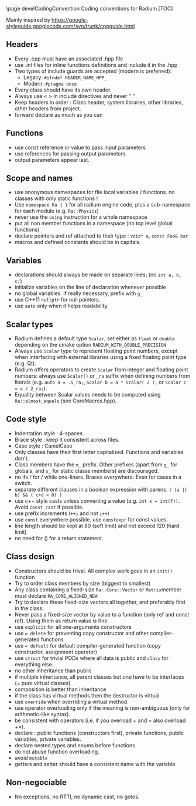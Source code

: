 \page develCodingConvention Coding conventions for Radium
[TOC]

Mainly inspired by https://google-styleguide.googlecode.com/svn/trunk/cppguide.html

## Headers

* Every .cpp must have an associated .hpp file
* use .inl files for inline functions definitions and include it in the .hpp
* Two types of include guards are accepted (modern is preferred):
   * Legacy: `#ifndef HEADER_NAME_HPP_`
   * Modern: `#pragma once`
* Every class should have its own header.
* Always use < > in include directives and never " "
* Keep headers in order : Class header, system libraries, other libraries, other headers from project.
* forward declare as much as you can

## Functions
* use const reference or value to pass input parameters
* use references for passing output parameters
* output parameters appear last.

## Scope and names
* use anonymous namespaces for file local variables / functions. no classes with only static functions !
* Use `namespace Ra { }` for all radium engine code, plus a sub-namespace for each module (e.g. `Ra::Physics`)
* never use  the `using` instruction for a whole namespace
* put all non member functions in a namespace (no top level global functions)
* declare pointers and ref attached to their type : `void* a`, `const Foo& bar`
* macros and defined constants should be in capitals.

## Variables
* declarations should always be made on separate lines; (no `int a, b, c;`)
* initialize variables on the line of declaration whenever possible
* no global variables. If really necessary, prefix with `g_`
* use C++11 `nullptr` for null pointers.
* use `auto` only when it helps readability.

## Scalar types
* Radium defines a default type `Scalar`, set either as `float` or `double` depending on the cmake
option `RADIUM_WITH_DOUBLE_PRECISION`
* Always use `Scalar` type to represent floating point numbers, except when interfacing with external
libraries using a fixed floating point type (e.g. Qt).
* Radium offers operators to create `Scalar` from integer and floating point numbers: always
use `Scalar()` or `_ra` suffix when defining numbers from literals (e.g. `auto a = .5_ra;`,
`Scalar b = a * Scalar( 2 );` or `Scalar c = a / 2_ra;`).
* Equality between Scalar values needs to be computed using `Ra::almost_equals` (see CoreMacros.hpp).

## Code style
* Indentation style : 4-spaces
* Brace style : keep it consistent across files.
* Case style : CamelCase
* Only classes have their first letter capitalized. Functions and variables don't.
* Class members have the `m_` prefix. Other prefixes (apart from `g_` for globals, and `s_` for static classe members) are discouraged.
* no ifs / for / while one-liners. Braces everywhere. Even for cases in a switch.
* separate different clauses in a boolean expression with parens.
`( (a || b) && ( c+d < 0) )`
* use c++ style casts unless converting a value (e.g. `int x = int(f))`. Avoid `const_cast` if possible.
* use prefix increments (`++i` and not `i++`)
* use `const` everywhere possible. use `constexpr` for const values.
* line length should be kept at 80 (soft limit) and not exceed 120 (hard limit)
* no need for () for a return statement.

## Class design
* Constructors should be trival. All complex work goes in an `init()` function
* Try to order class members by size (biggest to smallest)
* Any class containing a fixed-size `Ra::Core::Vector` or `Matrix`member must declare `RA_CORE_ALIGNED_NEW`
* Try to declare these fixed-size vectors all together, and preferably first in the class.
* Never pass a fixed-size vector by value to a function (only ref and const ref). Using them as return value is fine.
* use `explicit` for all one-arguments constructors
* use `= delete` for preventing copy constructor and other compiler-generated functions
* use `= default` for default compiler-generated function (copy constructor,  assignment operator)
* use `struct` for trivial PODs where all data is public and `class` for
everything else.
* no other inheritance than public
* if multiple inheritance, all parent classes but one have to be interfaces (= pure virtual classes)
* composition is better than inheritance
* if the class has virtual methods then the destructor is virtual
* use `override` when overriding a virtual method.
* use operator overloading only if the meaning is non-ambiguous (only for arithmetic-like syntax).
* be consistent with operators (i.e. if you overload + and = also overload +=).
* declare : public functions (constructors first), private functions, public variables, private variables.
* declare nested types and enums before functions
* do not abuse function overloading.
* avoid `mutable`
* getters and setter should have a consistent name with the variable.

## Non-negociable
* No exceptions, no  RTTI, no dynamic cast, no gotos.



